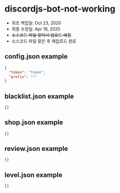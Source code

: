 # discordjs-bot-not-working
- 최초 백업일: Oct 23, 2020
- 최종 수정일: Apr 16, 2025
- ~~소스코드 파일 찾아서 업로드 예정~~
- 소스코드 파일 찾은 후 재업로드 완료

## config.json example
```json
{
  "token": "Token",
  "prefix": "!"
}
```

## blacklist.json example
```json
{}
```

## shop.json example
```json
{}
```

## review.json example
```json
{}
```

## level.json example
```json
{}
